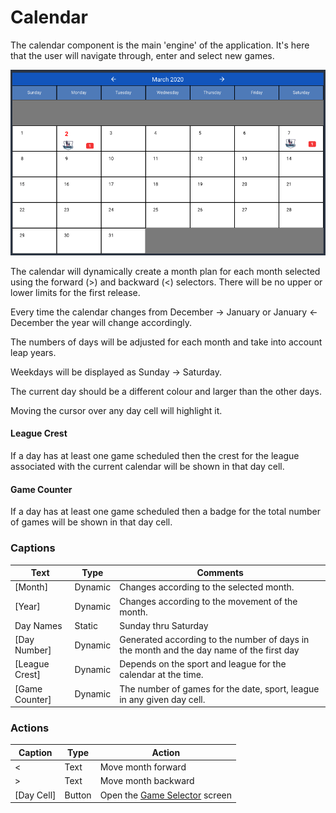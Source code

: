 # Calendar

The calendar component is the main 'engine' of the application. It's here that the user will navigate through, enter and select new games.

![](../../../.gitbook/assets/12.png)

The calendar will dynamically create a month plan for each month selected using the forward (>) and backward (<) selectors. There will be no upper or lower limits for the first release.

Every time the calendar changes from December -> January or January <- December the year will change accordingly.

The numbers of days will be adjusted for each month and take into account leap years.

Weekdays will be displayed as Sunday -> Saturday.

The current day should be a different colour and larger than the other days.

Moving the cursor over any day cell will highlight it.

#### League Crest

If a day has at least one game scheduled then the crest for the league associated with the current calendar will be shown in that day cell.

#### Game Counter

If a day has at least one game scheduled then a badge for the total number of games will be shown in that day cell.

### **Captions**

| Text            | Type    | Comments                                                                                 |
| --------------- | ------- | ---------------------------------------------------------------------------------------- |
| \[Month]        | Dynamic | Changes according to the selected month.                                                 |
| \[Year]         | Dynamic |  Changes according to the movement of the month.                                         |
| Day Names       | Static  | Sunday thru Saturday                                                                     |
| \[Day Number]   | Dynamic | Generated according to the number of days in the month and the day name of the first day |
| \[League Crest] | Dynamic | Depends on the sport and league for the calendar at the time.                            |
| \[Game Counter] | Dynamic | The number of games for the date, sport, league in any given day cell.                   |

### **Actions**

| Caption     | Type   | Action                                               |
| ----------- | ------ | ---------------------------------------------------- |
| <           | Text   | Move month forward                                   |
| >           | Text   | Move month backward                                  |
| \[Day Cell] | Button | Open the [Game Selector](../game-selector.md) screen |
